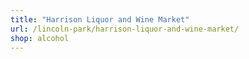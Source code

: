 ```yaml
---
title: "Harrison Liquor and Wine Market"
url: /lincoln-park/harrison-liquor-and-wine-market/
shop: alcohol
---
```

